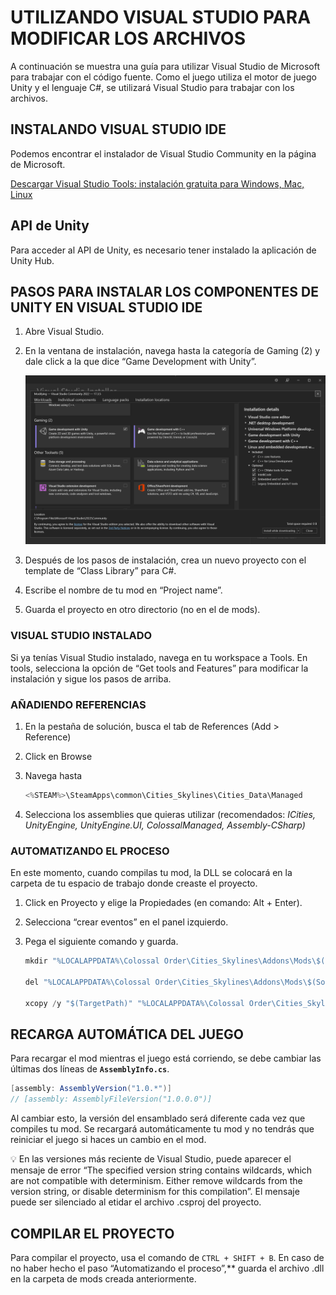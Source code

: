 # UTILIZANDO VISUAL STUDIO PARA MODIFICAR LOS ARCHIVOS

A continuación se muestra una guía para utilizar Visual Studio de Microsoft para trabajar con el código fuente. Como el juego utiliza el motor de juego Unity y el lenguaje C#, se utilizará Visual Studio para trabajar con los archivos.

## INSTALANDO VISUAL STUDIO IDE

Podemos encontrar el instalador de Visual Studio Community en la página de Microsoft.

[Descargar Visual Studio Tools: instalación gratuita para Windows, Mac, Linux](https://visualstudio.microsoft.com/es/downloads/)

## API de Unity

Para acceder al API de Unity, es necesario tener instalado la aplicación de Unity Hub.

## PASOS PARA INSTALAR LOS COMPONENTES DE UNITY EN VISUAL STUDIO IDE

1. Abre Visual Studio.
2. En la ventana de instalación, navega hasta la categoría de Gaming (2) y dale click a la que dice “Game Development with Unity”.

   ![unity_comp.png](images/unity_comp.png)

3. Después de los pasos de instalación, crea un nuevo proyecto con el template de “Class Library” para C#.
4. Escribe el nombre de tu mod en “Project name”.
5. Guarda el proyecto en otro directorio (no en el de mods).

### VISUAL STUDIO INSTALADO

Si ya tenías Visual Studio instalado, navega en tu workspace a Tools.
En tools, selecciona la opción de “Get tools and Features” para modificar la instalación y sigue los pasos de arriba.

### AÑADIENDO REFERENCIAS

1. En la pestaña de solución, busca el tab de References (Add > Reference)
2. Click en Browse
3. Navega hasta

   ```csharp
   <%STEAM%>\SteamApps\common\Cities_Skylines\Cities_Data\Managed
   ```

4. Selecciona los assemblies que quieras utilizar (recomendados: _ICities, UnityEngine, UnityEngine.UI, ColossalManaged, Assembly-CSharp)_

### AUTOMATIZANDO EL PROCESO

En este momento, cuando compilas tu mod, la DLL se colocará en la carpeta de tu espacio de trabajo donde creaste el proyecto.

1. Click en Proyecto y elige la Propiedades (en comando: Alt + Enter).
2. Selecciona “crear eventos” en el panel izquierdo.
3. Pega el siguiente comando y guarda.

   ```csharp
   mkdir "%LOCALAPPDATA%\Colossal Order\Cities_Skylines\Addons\Mods\$(SolutionName)"

   del "%LOCALAPPDATA%\Colossal Order\Cities_Skylines\Addons\Mods\$(SolutionName)\$(TargetFileName)"

   xcopy /y "$(TargetPath)" "%LOCALAPPDATA%\Colossal Order\Cities_Skylines\Addons\Mods\$(SolutionName)"
   ```

## RECARGA AUTOMÁTICA DEL JUEGO

Para recargar el mod mientras el juego está corriendo, se debe cambiar las últimas dos líneas de **`AssemblyInfo.cs`**.

```csharp
[assembly: AssemblyVersion("1.0.*")]
// [assembly: AssemblyFileVersion("1.0.0.0")]
```

Al cambiar esto, la versión del ensamblado será diferente cada vez que compiles tu mod. Se recargará automáticamente tu mod y no tendrás que reiniciar el juego si haces un cambio en el mod.

<aside>
💡 En las versiones más reciente de Visual Studio, puede aparecer el mensaje de error “The specified version string contains wildcards, which are not compatible with determinism. Either remove wildcards from the version string, or disable determinism for this compilation”. El mensaje puede ser silenciado al etidar el archivo .csproj del proyecto.

</aside>

## COMPILAR EL PROYECTO

Para compilar el proyecto, usa el comando de `CTRL + SHIFT + B`. En caso de no haber hecho el paso “Automatizando el proceso”,\*\* guarda el archivo .dll en la carpeta de mods creada anteriormente.

